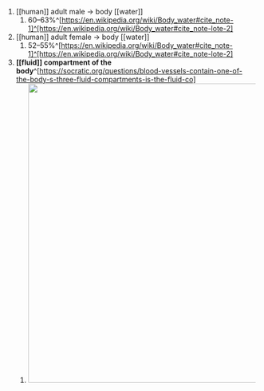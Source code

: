 1. [[human]] adult male → body [[water]]
	1. 60–63%^[https://en.wikipedia.org/wiki/Body_water#cite_note-1]^[https://en.wikipedia.org/wiki/Body_water#cite_note-lote-2]
2. [[human]] adult female → body [[water]]
	1. 52–55%^[https://en.wikipedia.org/wiki/Body_water#cite_note-1]^[https://en.wikipedia.org/wiki/Body_water#cite_note-lote-2]
3. **[[fluid]] compartment of the body**^[https://socratic.org/questions/blood-vessels-contain-one-of-the-body-s-three-fluid-compartments-is-the-fluid-co]
	1. <img src="https://useruploads.socratic.org/ckpxI6n7QJ2wEgjAitDI_slide0001_image001.jpg" width="600" />